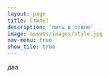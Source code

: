 ```yaml
---
layout: page
title: Стиль!
description: 'пить в стиле'
image: assets/images/style.jpg
nav-menu: true
show_tile: true
---
```


даа